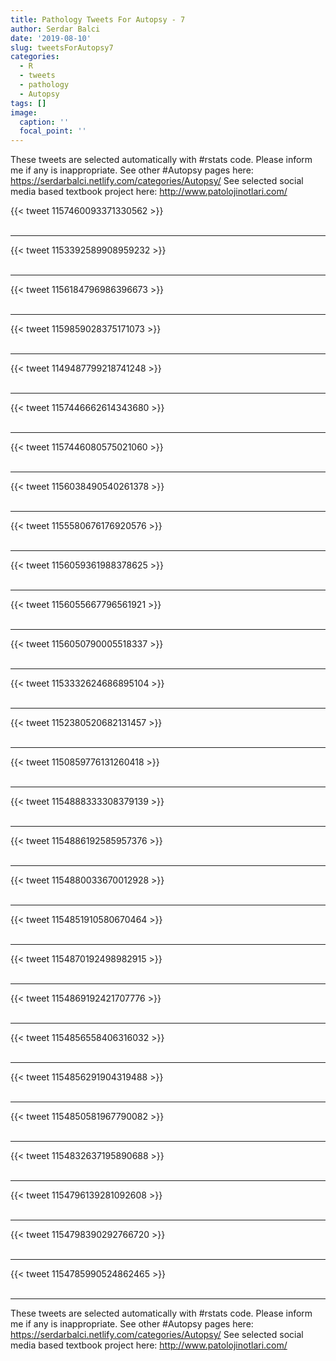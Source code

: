 ```yaml
---
title: Pathology Tweets For Autopsy - 7
author: Serdar Balci
date: '2019-08-10'
slug: tweetsForAutopsy7
categories:
  - R
  - tweets
  - pathology
  - Autopsy
tags: []
image:
  caption: ''
  focal_point: ''
---
```



These tweets are selected automatically with #rstats code. Please inform me if any is inappropriate.
See other #Autopsy pages here: https://serdarbalci.netlify.com/categories/Autopsy/ 
See selected social media based textbook project here: http://www.patolojinotlari.com/

{{< tweet 1157460093371330562 >}}
<br>
<br>
<hr>
{{< tweet 1153392589908959232 >}}
<br>
<br>
<hr>
{{< tweet 1156184796986396673 >}}
<br>
<br>
<hr>
{{< tweet 1159859028375171073 >}}
<br>
<br>
<hr>
{{< tweet 1149487799218741248 >}}
<br>
<br>
<hr>
{{< tweet 1157446662614343680 >}}
<br>
<br>
<hr>
{{< tweet 1157446080575021060 >}}
<br>
<br>
<hr>
{{< tweet 1156038490540261378 >}}
<br>
<br>
<hr>
{{< tweet 1155580676176920576 >}}
<br>
<br>
<hr>
{{< tweet 1156059361988378625 >}}
<br>
<br>
<hr>
{{< tweet 1156055667796561921 >}}
<br>
<br>
<hr>
{{< tweet 1156050790005518337 >}}
<br>
<br>
<hr>
{{< tweet 1153332624686895104 >}}
<br>
<br>
<hr>
{{< tweet 1152380520682131457 >}}
<br>
<br>
<hr>
{{< tweet 1150859776131260418 >}}
<br>
<br>
<hr>
{{< tweet 1154888333308379139 >}}
<br>
<br>
<hr>
{{< tweet 1154886192585957376 >}}
<br>
<br>
<hr>
{{< tweet 1154880033670012928 >}}
<br>
<br>
<hr>
{{< tweet 1154851910580670464 >}}
<br>
<br>
<hr>
{{< tweet 1154870192498982915 >}}
<br>
<br>
<hr>
{{< tweet 1154869192421707776 >}}
<br>
<br>
<hr>
{{< tweet 1154856558406316032 >}}
<br>
<br>
<hr>
{{< tweet 1154856291904319488 >}}
<br>
<br>
<hr>
{{< tweet 1154850581967790082 >}}
<br>
<br>
<hr>
{{< tweet 1154832637195890688 >}}
<br>
<br>
<hr>
{{< tweet 1154796139281092608 >}}
<br>
<br>
<hr>
{{< tweet 1154798390292766720 >}}
<br>
<br>
<hr>
{{< tweet 1154785990524862465 >}}
<br>
<br>
<hr>


These tweets are selected automatically with #rstats code. Please inform me if any is inappropriate.
See other #Autopsy pages here: https://serdarbalci.netlify.com/categories/Autopsy/ 
See selected social media based textbook project here: http://www.patolojinotlari.com/
